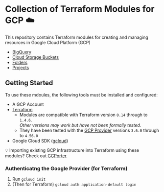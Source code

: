 # Collection of Terraform Modules for GCP :cloud:

This repository contains Terraform modules for creating and managing resources in Google Cloud Platform (GCP)

- [BigQuery](bigquery/README.md)
- [Cloud Storage Buckets](storage/README.md)
- [Folders](folder/README.md)
- [Projects](project/README.md)

## Getting Started
To use these mdoules, the following tools must be installed and configured:

- A GCP Account
- [Terraform](https://developer.hashicorp.com/terraform/downloads) </br>
  - Modules are compatible with Terraform version `0.14` through to `1.4.6`. </br> _Other versions may work but have not been formally tested._
  - They have been tested with the [GCP Provider](https://registry.terraform.io/providers/hashicorp/google/latest/docs) versions `3.6.0` through to `4.56.0`
- Google Cloud SDK ([gcloud](https://cloud.google.com/sdk/docs/install))

:bulb: Importing existing GCP infrastructure into Terraform using these modules? Check out [GCPorter](https://github.com/bmistry12/gcporter).

### Authenticatng the Google Provider (for Terraform)
1. Run `gcloud init`
2. (Then for Terraform) `gcloud auth application-default login`
